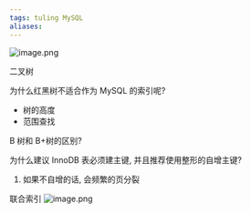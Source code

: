 ```yaml
---
tags: tuling MySQL 
aliases: 
---
```

![image.png](https://oss-picgo-skf.oss-cn-hangzhou.aliyuncs.com/ob/img/20230706213411.png)


二叉树

为什么红黑树不适合作为 MySQL 的索引呢?
- 树的高度
- 范围查找

B 树和 B+树的区别?


为什么建议 InnoDB 表必须建主键, 并且推荐使用整形的自增主键?
1. 如果不自增的话, 会频繁的页分裂


联合索引
![image.png](https://oss-picgo-skf.oss-cn-hangzhou.aliyuncs.com/ob/img/20230706214954.png)

